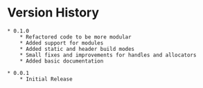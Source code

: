 # Version History
	
	* 0.1.0
		* Refactored code to be more modular
		* Added support for modules
		* Added static and header build modes
		* Small fixes and improvements for handles and allocators
		* Added basic documentation

	* 0.0.1
		* Initial Release
